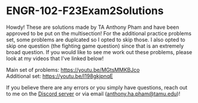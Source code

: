 # ENGR-102-F23Exam2Solutions

Howdy! These are solutions made by TA Anthony Pham and have been approved to be put on the multisection! For the additional practice problems set, some problems are duplcated so I opted to skip those. I also opted to skip one question (the fighting game question) since that is an extremely broad question. If you would like to see me work out these problems, please look at my videos that I've linked below!

Main set of problems: https://youtu.be/MGtsMMKBJco <br>
Additional set: https://youtu.be/I198gkjpnqE <br>

If you believe there are any errors or you simply have questions, reach out to me on the <a href="https://tx.ag/taoserver">Discord server</a> or via email (anthony.ha.pham@tamu.edu)!
